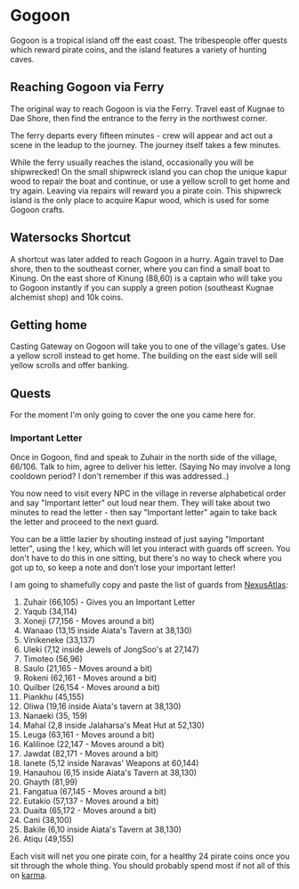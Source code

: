 # Gogoon

Gogoon is a tropical island off the east coast. The tribespeople offer quests which reward pirate coins, and the island features a variety of hunting caves.

## Reaching Gogoon via Ferry

The original way to reach Gogoon is via the Ferry. Travel east of Kugnae to Dae Shore, then find the entrance to the ferry in the northwest corner.

The ferry departs every fifteen minutes - crew will appear and act out a scene in the leadup to the journey. The journey itself takes a few minutes.

While the ferry usually reaches the island, occasionally you will be shipwrecked! On the small shipwreck island you can chop the unique kapur wood to repair the boat and continue, or use a yellow scroll to get home and try again. Leaving via repairs will reward you a pirate coin. This shipwreck island is the only place to acquire Kapur wood, which is used for some Gogoon crafts.

## Watersocks Shortcut

A shortcut was later added to reach Gogoon in a hurry. Again travel to Dae shore, then to the southeast corner, where you can find a small boat to Kinung. On the east shore of Kinung (88,60) is a captain who will take you to Gogoon instantly if you can supply a green potion (southeast Kugnae alchemist shop) and 10k coins.

## Getting home

Casting Gateway on Gogoon will take you to one of the village's gates. Use a yellow scroll instead to get home. The building on the east side will sell yellow scrolls and offer banking.

## Quests

For the moment I'm only going to cover the one you came here for.

### Important Letter

Once in Gogoon, find and speak to Zuhair in the north side of the village, 66/106. Talk to him, agree to deliver his letter. (Saying No may involve a long cooldown period? I don't remember if this was addressed..)

You now need to visit every NPC in the village in reverse alphabetical order and say "Important letter" out loud near them. They will take about two minutes to read the letter - then say "Important letter" again to take back the letter and proceed to the next guard.

You can be a little lazier by shouting instead of just saying "Important letter", using the ! key, which will let you interact with guards off screen. You don't have to do this in one sitting, but there's no way to check where you got up to, so keep a note and don't lose your important letter!

I am going to shamefully copy and paste the list of guards from [NexusAtlas](https://www.nexusatlas.com/quests/gogoon-npc-largequests.php):

1. Zuhair (66,105) - Gives you an Important Letter
2. Yaqub (34,114)
3. Xoneji (77,156 - Moves around a bit)
4. Wanaao (13,15 inside Aiata's Tavern at 38,130)
5. Vinikeneke (33,137)
6. Uleki (7,12 inside Jewels of JongSoo's at 27,147)
7. Timoteo (56,96)
8. Saulo (21,165 - Moves around a bit)
9. Rokeni (62,161 - Moves around a bit)
10. Quilber (26,154 - Moves around a bit)
11. Piankhu (45,155)
12. Oliwa (19,16 inside Aiata's tavern at 38,130)
13. Nanaeki (35, 159)
14. Mahal (2,8 inside Jalaharsa's Meat Hut at 52,130)
15. Leuga (63,161 - Moves around a bit)
16. Kalilinoe (22,147 - Moves around a bit)
17. Jawdat (82,171 - Moves around a bit)
18. Ianete (5,12 inside Naravas' Weapons at 60,144)
19. Hanauhou (6,15 inside Aiata's Tavern at 38,130)
20. Ghayth (81,99)
21. Fangatua (67,145 - Moves around a bit)
22. Eutakio (57,137 - Moves around a bit)
23. Duaita (65,172 - Moves around a bit)
24. Cani (38,100)
25. Bakile (6,10 inside Aiata's Tavern at 38,130)
26. Atiqu (49,155)

Each visit will net you one pirate coin, for a healthy 24 pirate coins once you sit through the whole thing. You should probably spend most if not all of this on [karma](character/karma.md).
